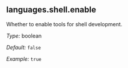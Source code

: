 [comment]: # (Do not edit this file as it is autogenerated. Go to docs/individual-docs if you want to make edits.)


[comment]: # (Please add your documentation on top of this line)

## languages\.shell\.enable

Whether to enable tools for shell development\.



*Type:*
boolean



*Default:*
` false `



*Example:*
` true `
